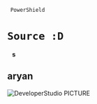 <code> PowerShield <h1>Source :D </h1> </code>
<b>s</b>
<h2>aryan</h2>
<img src ="http://developer1.ir/Pic/imgexample.jpg" alt ="DeveloperStudio PICTURE" />
